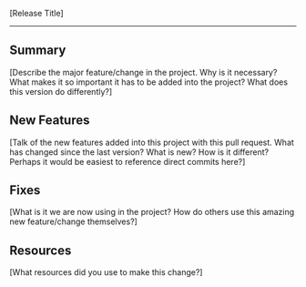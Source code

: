 [Release Title]

---

## Summary

[Describe the major feature/change in the project. Why is it necessary? What makes it so important it has to be added into the project? What does this version do differently?]

## New Features

[Talk of the new features added into this project with this pull request. What has changed since the last version? What is new? How is it different? Perhaps it would be easiest to reference direct commits here?]

## Fixes

[What is it we are now using in the project? How do others use this amazing new feature/change themselves?]

## Resources

[What resources did you use to make this change?]
